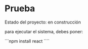<h1>Prueba</h1>

Estado del proyecto: en construcción

para ejecutar el sistema, debes poner:

```npm install react ````
